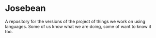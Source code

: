 # Josebean
A repository for the versions of the project of things we work on using languages. Some of us know what we are doing, some of want to know it too. 
